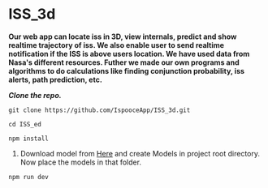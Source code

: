 # ISS_3d

<b>Our web app can locate iss in 3D, view internals, predict and show realtime trajectory of iss. We also enable user to send realtime notification if the ISS is above users location. We have used data from Nasa's different resources. Futher we made our own programs and algorithms to do calculations like finding conjunction probability, iss alerts, path prediction, etc. </b>

 ***Clone the repo.***
 ```
git clone https://github.com/IspooceApp/ISS_3d.git
```
```
cd ISS_ed
```
```
npm install
``` 

 <ol>
 <li>Download model from <a href="https://drive.google.com/drive/folders/169ZXvr8X_oZi-jxUoCQpWhKB6F__CzDr?usp=sharing">Here</a> and create Models in project root directory. Now place the models in that folder. </br>
 </ol>

```
npm run dev
```


